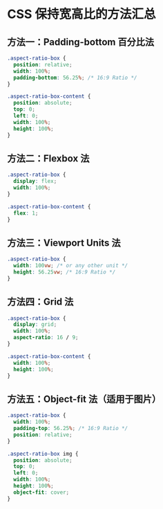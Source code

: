 # CSS 保持宽高比的方法汇总

## 方法一：Padding-bottom 百分比法

```css
.aspect-ratio-box {
  position: relative;
  width: 100%;
  padding-bottom: 56.25%; /* 16:9 Ratio */
}

.aspect-ratio-box-content {
  position: absolute;
  top: 0;
  left: 0;
  width: 100%;
  height: 100%;
}
```

## 方法二：Flexbox 法

```css
.aspect-ratio-box {
  display: flex;
  width: 100%;
}

.aspect-ratio-box-content {
  flex: 1;
}
```

## 方法三：Viewport Units 法

```css
.aspect-ratio-box {
  width: 100vw; /* or any other unit */
  height: 56.25vw; /* 16:9 Ratio */
}
```

## 方法四：Grid 法

```css
.aspect-ratio-box {
  display: grid;
  width: 100%;
  aspect-ratio: 16 / 9;
}

.aspect-ratio-box-content {
  width: 100%;
  height: 100%;
}
```

## 方法五：Object-fit 法（适用于图片）

```css
.aspect-ratio-box {
  width: 100%;
  padding-top: 56.25%; /* 16:9 Ratio */
  position: relative;
}

.aspect-ratio-box img {
  position: absolute;
  top: 0;
  left: 0;
  width: 100%;
  height: 100%;
  object-fit: cover;
}
```
